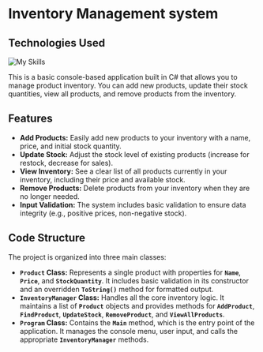 # Inventory Management system
## Technologies Used
![My Skills](https://go-skill-icons.vercel.app/api/icons?i=cs,git,githubcopilot&titles=true&theme=dark)

This is a basic console-based application built in C# that allows you to manage product inventory. You can add new products, update their stock quantities, view all products, and remove products from the inventory.

## Features

* **Add Products:** Easily add new products to your inventory with a name, price, and initial stock quantity.
* **Update Stock:** Adjust the stock level of existing products (increase for restock, decrease for sales).
* **View Inventory:** See a clear list of all products currently in your inventory, including their price and available stock.
* **Remove Products:** Delete products from your inventory when they are no longer needed.
* **Input Validation:** The system includes basic validation to ensure data integrity (e.g., positive prices, non-negative stock).

## Code Structure

The project is organized into three main classes:

* **`Product` Class:** Represents a single product with properties for **`Name`**, **`Price`**, and **`StockQuantity`**. It includes basic validation in its constructor and an overridden **`ToString()`** method for formatted output.
* **`InventoryManager` Class:** Handles all the core inventory logic. It maintains a list of **`Product`** objects and provides methods for **`AddProduct`**, **`FindProduct`**, **`UpdateStock`**, **`RemoveProduct`**, and **`ViewAllProducts`**.
* **`Program` Class:** Contains the **`Main`** method, which is the entry point of the application. It manages the console menu, user input, and calls the appropriate **`InventoryManager`** methods.
